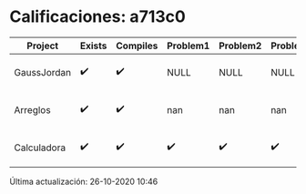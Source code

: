 # Calificaciones: a713c0
|Project|Exists|Compiles|Problem1|Problem2|Problem3|Extra|Grade|CommitHash|CommitDate|CheckDate|DueDate|Comments|
|-|-|-|-|-|-|-|-|-|-|-|-|-|
|GaussJordan|✔️|✔️|NULL|NULL|NULL|NULL|NULL|63efd4de865d12e2ed6d75a4d98fdc648c9c0971|22-10-2020 12:32:55|26-10-2020 10:46:53|nan|NULL|
|Arreglos|✔️|✔️|nan|nan|nan|nan|nan|5ae95cb3b13569708db0509ec51325fcbca99232|19-10-2020 21:50:58|20-10-2020 21:02:56|2020-10-22 21:00:00|nan|
|Calculadora|✔️|✔️|✔️|✔️|✔️|✔️|10.0|edba62fc996819aafcf6a271cb58f0e85ba3b978|10-10-2020 03:46:41|15-10-2020 21:23:19|2020-10-15 21:00:00|nan|

Última actualización: 26-10-2020 10:46